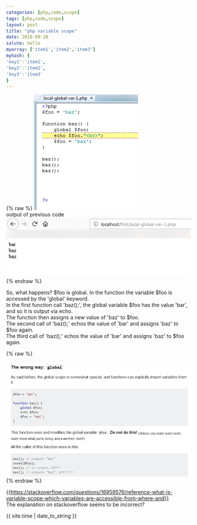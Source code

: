 ```yaml
---
categories: [php,code,scope]
tags: [php,code,scope]
layout: post
title: "php variable scope"
date: 2019-09-28
salute: hello
myarray: ['item1','item2','item3']
myhash: {
'key1':'item1',
'key2':'item2',
'key3':'item3'
}
---
```

{% raw %}
<img src="https://github.com/joekingTheThird3/joekingTheThird3.github.io/blob/master/assets/28-09-2019-0375.png?raw=true">
<br>
output of previous code
<br>
<img src="https://raw.githubusercontent.com/joekingTheThird3/joekingTheThird3.github.io/master/assets/28-09-2019-0374.png?raw=true">
{% endraw %}


So, what happens?
$foo is global. In the function the variable $foo is accessed by the 'global' keyword.
<br>
In the first function call 'baz();', the global variable $foo has the value 'bar', and so it is output via echo.
<br>
The function then assigns a new value of 'baz' to $foo.
<br>
The second call of 'baz();' echos the value of 'bar' and assigns 'baz' to $foo again.
<br>
The third call  of 'baz();' echos the value of 'bar' and assigns 'baz' to $foo again.
<br>

{% raw %}

<img src="https://github.com/joekingTheThird3/joekingTheThird3.github.io/blob/master/assets/28-09-2019-0376.png?raw=true">
{% endraw %}

{{https://stackoverflow.com/questions/16959576/reference-what-is-variable-scope-which-variables-are-accessible-from-where-and}}
<br>
The explanation on stackoverflow seems to be incorrect?


{{ site.time | date_to_string }}
